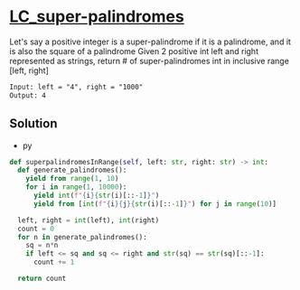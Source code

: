# [LC_super-palindromes](https://leetcode.com/problems/super-palindromes)

Let's say a positive integer is a super-palindrome if it is a palindrome, and it is also the square of a palindrome
Given 2 positive int left and right represented as strings, return # of super-palindromes int in inclusive range [left, right]

```txt
Input: left = "4", right = "1000"
Output: 4
```

## Solution

* py

```py
def superpalindromesInRange(self, left: str, right: str) -> int:
  def generate_palindromes():
    yield from range(1, 10)
    for i in range(1, 10000):
      yield int(f"{i}{str(i)[::-1]}")
      yield from [int(f"{i}{j}{str(i)[::-1]}") for j in range(10)]

  left, right = int(left), int(right)
  count = 0
  for n in generate_palindromes():
    sq = n*n
    if left <= sq and sq <= right and str(sq) == str(sq)[::-1]:
      count += 1

  return count
```

